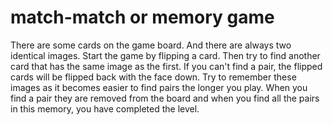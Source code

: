 # match-match or memory game
There are some cards on the game board.
And there are always two identical images. Start the game by flipping a card. Then try to find another card that has the same image as the first. If you can't find a pair, the flipped cards will be flipped back with the face down. Try to remember these images as it becomes easier to find pairs the longer you play. 
When you find a pair they are removed from the board and when you find all the pairs in this memory, you have completed the level.
